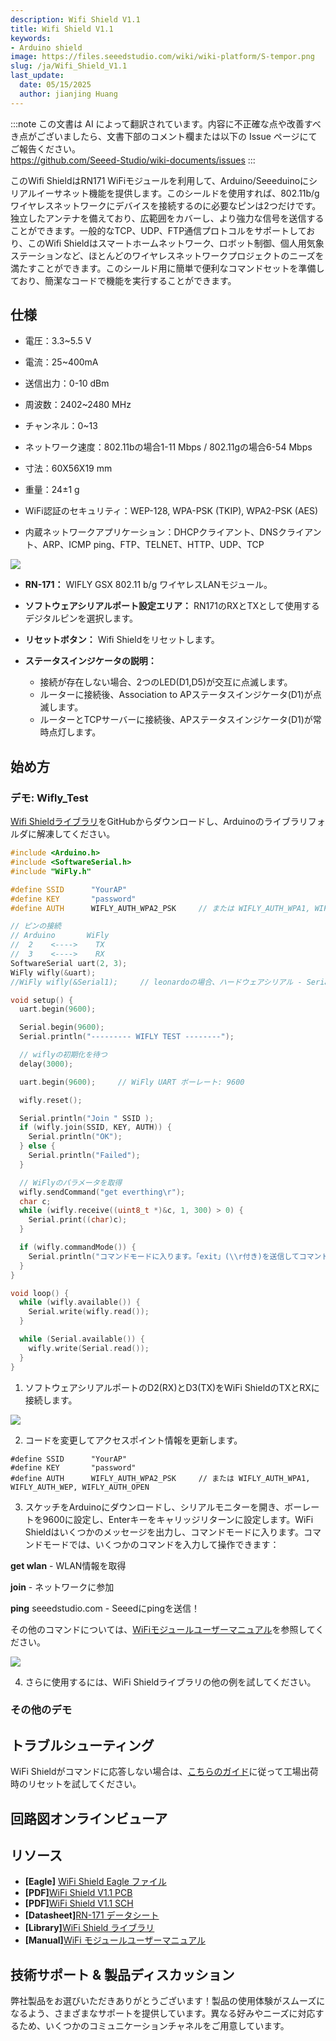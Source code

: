 ```yaml
---
description: Wifi Shield V1.1
title: Wifi Shield V1.1
keywords:
- Arduino shield
image: https://files.seeedstudio.com/wiki/wiki-platform/S-tempor.png
slug: /ja/Wifi_Shield_V1.1
last_update:
  date: 05/15/2025
  author: jianjing Huang
---
```

:::note
この文書は AI によって翻訳されています。内容に不正確な点や改善すべき点がございましたら、文書下部のコメント欄または以下の Issue ページにてご報告ください。  
https://github.com/Seeed-Studio/wiki-documents/issues
:::

<!-- ---
name: Wifi Shield V1.1‏‎
category: Discontinued
bzurl:
oldwikiname: Wifi_Shield_V1.1‏‎
prodimagename:
bzprodimageurl:
surveyurl: https://www.research.net/r/Wifi_Shield_V1-1
sku:
tags:
--- -->

このWifi ShieldはRN171 WiFiモジュールを利用して、Arduino/Seeeduinoにシリアルイーサネット機能を提供します。このシールドを使用すれば、802.11b/gワイヤレスネットワークにデバイスを接続するのに必要なピンは2つだけです。独立したアンテナを備えており、広範囲をカバーし、より強力な信号を送信することができます。一般的なTCP、UDP、FTP通信プロトコルをサポートしており、このWifi Shieldはスマートホームネットワーク、ロボット制御、個人用気象ステーションなど、ほとんどのワイヤレスネットワークプロジェクトのニーズを満たすことができます。このシールド用に簡単で便利なコマンドセットを準備しており、簡潔なコードで機能を実行することができます。

## 仕様 ##

- 電圧：3.3~5.5 V

- 電流：25~400mA

- 送信出力：0-10 dBm

- 周波数：2402~2480 MHz

- チャンネル：0~13

- ネットワーク速度：802.11bの場合1-11 Mbps / 802.11gの場合6-54 Mbps

- 寸法：60X56X19 mm

- 重量：24±1 g

- WiFi認証のセキュリティ：WEP-128, WPA-PSK (TKIP), WPA2-PSK (AES)

- 内蔵ネットワークアプリケーション：DHCPクライアント、DNSクライアント、ARP、ICMP ping、FTP、TELNET、HTTP、UDP、TCP

![](https://files.seeedstudio.com/wiki/Wifi_Shield_V1.1/img/WIFI_Shield_Interface_Function.jpg)

- **RN-171：** WIFLY GSX 802.11 b/g ワイヤレスLANモジュール。

- **ソフトウェアシリアルポート設定エリア：** RN171のRXとTXとして使用するデジタルピンを選択します。

- **リセットボタン：** Wifi Shieldをリセットします。

- **ステータスインジケータの説明：**
  - 接続が存在しない場合、2つのLED(D1,D5)が交互に点滅します。
  - ルーターに接続後、Association to APステータスインジケータ(D1)が点滅します。
  - ルーターとTCPサーバーに接続後、APステータスインジケータ(D1)が常時点灯します。

## 始め方 ##

### デモ: Wifly_Test ###

[Wifi Shieldライブラリ](https://github.com/Seeed-Studio/WiFi_Shield)をGitHubからダウンロードし、Arduinoのライブラリフォルダに解凍してください。

```cpp
#include <Arduino.h>
#include <SoftwareSerial.h>
#include "WiFly.h"

#define SSID      "YourAP"
#define KEY       "password"
#define AUTH      WIFLY_AUTH_WPA2_PSK     // または WIFLY_AUTH_WPA1, WIFLY_AUTH_WEP, WIFLY_AUTH_OPEN

// ピンの接続
// Arduino       WiFly
//  2    <---->    TX
//  3    <---->    RX
SoftwareSerial uart(2, 3);
WiFly wifly(&uart);
//WiFly wifly(&Serial1);     // leonardoの場合、ハードウェアシリアル - Serial1を使用

void setup() {
  uart.begin(9600);

  Serial.begin(9600);
  Serial.println("--------- WIFLY TEST --------");

  // wiflyの初期化を待つ
  delay(3000);

  uart.begin(9600);     // WiFly UART ボーレート: 9600

  wifly.reset();

  Serial.println("Join " SSID );
  if (wifly.join(SSID, KEY, AUTH)) {
    Serial.println("OK");
  } else {
    Serial.println("Failed");
  }

  // WiFlyのパラメータを取得
  wifly.sendCommand("get everthing\r");
  char c;
  while (wifly.receive((uint8_t *)&c, 1, 300) > 0) {
    Serial.print((char)c);
  }

  if (wifly.commandMode()) {
    Serial.println("コマンドモードに入ります。「exit」(\\r付き)を送信してコマンドモードを終了します");
  }
}

void loop() {
  while (wifly.available()) {
    Serial.write(wifly.read());
  }

  while (Serial.available()) {
    wifly.write(Serial.read());
  }
}
```

1. ソフトウェアシリアルポートのD2(RX)とD3(TX)をWiFi ShieldのTXとRXに接続します。

![](https://files.seeedstudio.com/wiki/Wifi_Shield_V1.1/img/WIFI_Shield_UART.jpg)

2. コードを変更してアクセスポイント情報を更新します。

```
#define SSID      "YourAP"
#define KEY       "password"
#define AUTH      WIFLY_AUTH_WPA2_PSK     // または WIFLY_AUTH_WPA1, WIFLY_AUTH_WEP, WIFLY_AUTH_OPEN
```

3. スケッチをArduinoにダウンロードし、シリアルモニターを開き、ボーレートを9600に設定し、Enterキーをキャリッジリターンに設定します。WiFi Shieldはいくつかのメッセージを出力し、コマンドモードに入ります。コマンドモードでは、いくつかのコマンドを入力して操作できます：

  **get wlan** - WLAN情報を取得

  **join** - ネットワークに参加

  **ping** seeedstudio.com - Seeedにpingを送信！

  その他のコマンドについては、[WiFiモジュールユーザーマニュアル](https://files.seeedstudio.com/wiki/Wifi_Shield_V1.1/res/WiFly-RN-UM.pdf)を参照してください。

  ![](https://files.seeedstudio.com/wiki/Wifi_Shield_V1.1/img/Wi-Fi_Info.png)

4. さらに使用するには、WiFi Shieldライブラリの他の例を試してください。

### その他のデモ ###

## トラブルシューティング ##

WiFi Shieldがコマンドに応答しない場合は、[こちらのガイド](https://seeeddoc.github.io/Wifly_171_troubleshooting/)に従って工場出荷時のリセットを試してください。

## 回路図オンラインビューア

<div className="altium-ecad-viewer" data-project-src="https://files.seeedstudio.com/wiki/Wifi_Shield_V1.1/res/WIFI_Shield_Eagle_Files.zip" style={{borderRadius: '0px 0px 4px 4px', height: 500, borderStyle: 'solid', borderWidth: 1, borderColor: 'rgb(241, 241, 241)', overflow: 'hidden', maxWidth: 1280, maxHeight: 700, boxSizing: 'border-box'}}>
</div>

## リソース ##

- **[Eagle]** [WiFi Shield Eagle ファイル](https://files.seeedstudio.com/wiki/Wifi_Shield_V1.1/res/WIFI_Shield_Eagle_Files.zip)
- **[PDF]**[WiFi Shield V1.1 PCB](https://files.seeedstudio.com/wiki/Wifi_Shield_V1.1/res/wifi%20Shield%20V1.1.pdf)
- **[PDF]**[WiFi Shield V1.1 SCH](https://files.seeedstudio.com/wiki/Wifi_Shield_V1.1/res/wifi%20Shield%20V1.1%20SCH.pdf)
- **[Datasheet]**[RN-171 データシート](https://files.seeedstudio.com/wiki/Wifi_Shield_V1.1/res/WiFly-RN-171.pdf)
- **[Library]**[WiFi Shield ライブラリ](https://github.com/Seeed-Studio/WiFi_Shield)
- **[Manual]**[WiFi モジュールユーザーマニュアル](https://files.seeedstudio.com/wiki/Wifi_Shield_V1.1/res/WiFly-RN-UM.pdf)

## 技術サポート & 製品ディスカッション

弊社製品をお選びいただきありがとうございます！製品の使用体験がスムーズになるよう、さまざまなサポートを提供しています。異なる好みやニーズに対応するため、いくつかのコミュニケーションチャネルをご用意しています。

<div class="button_tech_support_container">
<a href="https://forum.seeedstudio.com/" class="button_forum"></a> 
<a href="https://www.seeedstudio.com/contacts" class="button_email"></a>
</div>

<div class="button_tech_support_container">
<a href="https://discord.gg/eWkprNDMU7" class="button_discord"></a> 
<a href="https://github.com/Seeed-Studio/wiki-documents/discussions/69" class="button_discussion"></a>
</div>